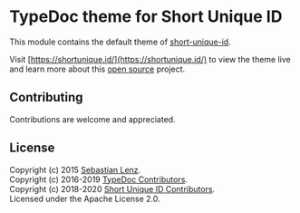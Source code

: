 # TypeDoc theme for Short Unique ID

This module contains the default theme of [short-unique-id](https://github.com/jeanlescure/short-unique-id/).

Visit [https://shortunique.id/](https://shortunique.id/) to view the theme live and learn more about this <a href="https://en.wikipedia.org/wiki/Open_source" target="_blank">open source</a> project.

## Contributing

Contributions are welcome and appreciated.

## License

Copyright (c) 2015 [Sebastian Lenz](http://www.sebastian-lenz.de).<br/>
Copyright (c) 2016-2019 [TypeDoc Contributors](https://github.com/TypeStrong/typedoc/graphs/contributors).<br/>
Copyright (c) 2018-2020 [Short Unique ID Contributors](https://github.com/jeanlescure/short-unique-id/graphs/contributors).<br/>
Licensed under the Apache License 2.0.
